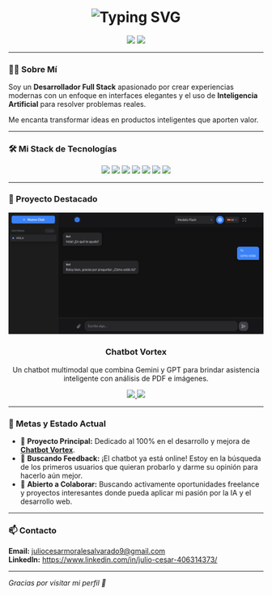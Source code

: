 <h1 align="center">
  <img src="https://readme-typing-svg.demolab.com?font=Fira+Code&pause=1000&color=00C9FF&width=435&lines=Hola,+soy+Victor;Full+Stack+Developer+%26+AI+Enthusiast" alt="Typing SVG" />
</h1>

<p align="center">
  <img src="https://github-readme-stats.vercel.app/api?username=Victor00128&show_icons=true&theme=transparent&hide_rank=true" width="48%" />
  <img src="https://github-readme-streak-stats.herokuapp.com/?user=Victor00128&theme=transparent"  width="48%" />
</p>

---

### 👨‍💻 Sobre Mí

Soy un **Desarrollador Full Stack** apasionado por crear experiencias modernas con un enfoque en interfaces elegantes y el uso de **Inteligencia Artificial** para resolver problemas reales.

Me encanta transformar ideas en productos inteligentes que aporten valor.

---

### 🛠️ Mi Stack de Tecnologías

<p align="center">
  <img src="https://img.shields.io/badge/HTML5-000?style=for-the-badge&logo=html5&logoColor=00C9FF" />
  <img src="https://img.shields.io/badge/CSS3-000?style=for-the-badge&logo=css3&logoColor=00C9FF" />
  <img src="https://img.shields.io/badge/JavaScript-000?style=for-the-badge&logo=javascript&logoColor=00C9FF" />
  <img src="https://img.shields.io/badge/TypeScript-000?style=for-the-badge&logo=typescript&logoColor=00C9FF" />
  <img src="https://img.shields.io/badge/React-000?style=for-the-badge&logo=react&logoColor=00C9FF" />
  <img src="https://img.shields.io/badge/Next.js-000?style=for-the-badge&logo=next.js&logoColor=00C9FF" />
  <img src="https://img.shields.io/badge/Node.js-000?style=for-the-badge&logo=node.js&logoColor=00C9FF" />
</p>

---

### 🚀 Proyecto Destacado

<div align="center">
  <a href="https://vortex-ia.netlify.app/">
    <img src="https://github.com/Victor00128/Chatbot-Vortex/blob/main/Imagen/Chatbot-Vortex.png?raw=true" width="700" alt="Banner de Vortex Chat" />
  </a>
  
  <h3>Chatbot Vortex</h3>
  <p>Un chatbot multimodal que combina Gemini y GPT para brindar asistencia inteligente con análisis de PDF e imágenes.</p>

  <a href="https://github.com/Victor00128/Chatbot-Vortex">
    <img src="https://img.shields.io/badge/Ver%20Código-000?style=for-the-badge&logo=github&logoColor=00C9FF"/>
  </a>
  <a href="https://vortex-ia.netlify.app/">
    <img src="https://img.shields.io/badge/Probar%20Demo-000?style=for-the-badge&logo=netlify&logoColor=00C9FF"/>
  </a>
</div>

---

### 🎯 Metas y Estado Actual

- 🚀 **Proyecto Principal:** Dedicado al 100% en el desarrollo y mejora de **[Chatbot Vortex](https://github.com/Victor00128/Chatbot-Vortex)**.
- 👥 **Buscando Feedback:** ¡El chatbot ya está online! Estoy en la búsqueda de los primeros usuarios que quieran probarlo y darme su opinión para hacerlo aún mejor.
- 💼 **Abierto a Colaborar:** Buscando activamente oportunidades freelance y proyectos interesantes donde pueda aplicar mi pasión por la IA y el desarrollo web.

---

### 📫 Contacto

**Email:** juliocesarmoralesalvarado9@gmail.com  
**LinkedIn:** https://www.linkedin.com/in/julio-cesar-406314373/

---

*Gracias por visitar mi perfil 🙌*
